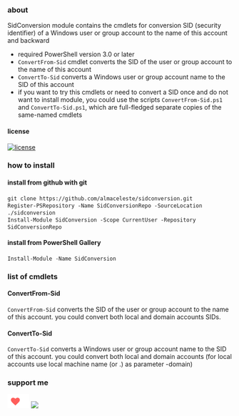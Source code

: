 ### about
SidConversion module contains the cmdlets for conversion SID (security identifier) of a Windows user or group account to the name of this account and backward
* required PowerShell version 3.0 or later
* `ConvertFrom-Sid` cmdlet converts the SID of the user or group account to the name of this account
* `ConvertTo-Sid` converts a Windows user or group account name to the SID of this account
* if you want to try this cmdlets or need to convert a SID once and do not want to install module, you could use the scripts `ConvertFrom-Sid.ps1` and `ConvertTo-Sid.ps1`, which are full-fledged separate copies of the same-named cmdlets

#### license  
[![license](https://img.shields.io/github/license/almaceleste/sidconversion.svg?longCache=true)](https://github.com/almaceleste/sidconversion/blob/master/LICENSE)

### how to install
#### install from github with git
```
git clone https://github.com/almaceleste/sidconversion.git
Register-PSRepository -Name SidConversionRepo -SourceLocation ./sidconversion
Install-Module SidConversion -Scope CurrentUser -Repository SidConversionRepo
```
#### install from PowerShell Gallery
```
Install-Module -Name SidConversion
```

### list of cmdlets
#### ConvertFrom-Sid
`ConvertFrom-Sid` converts the SID of the user or group account to the name of this account. you could convert both local and domain accounts SIDs.

#### ConvertTo-Sid
`ConvertTo-Sid` converts a Windows user or group account name to the SID of this account. you could convert both local and domain accounts (for local accounts use local machine name (or .) as parameter -domain)

### support me
<!-- [![Beerpay](https://beerpay.io/almaceleste/sidconversion/badge.svg?style=beer-square)](https://beerpay.io/almaceleste/sidconversion) [![Beerpay](https://beerpay.io/almaceleste/sidconversion/make-wish.svg?style=flat-square)](https://beerpay.io/almaceleste/sidconversion?focus=wish) -->
[![Ko-fi](/assets/img/Ko-fi_logo_transparent.png)](https://ko-fi.com/almaceleste "bye me cofee")
[![](https://img.shields.io/badge/Paypal-donate_me-blue.svg?longCache=true&logo=paypal)](https://www.paypal.me/almaceleste "paypal | donate me") 
